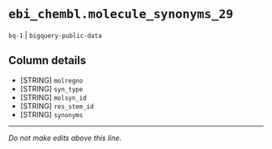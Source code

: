 # `ebi_chembl.molecule_synonyms_29`
`bq-1` | `bigquery-public-data`

## Column details
* [STRING]    `molregno`
* [STRING]    `syn_type`
* [STRING]    `molsyn_id`
* [STRING]    `res_stem_id`
* [STRING]    `synonyms`

-------------------------------------------------------------------------------
*Do not make edits above this line.*
